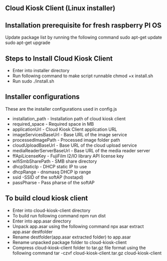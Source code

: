 ## Cloud Kiosk Client (Linux installer)

Installation prerequisite for fresh raspberry PI OS
---------------------------------------------------
Update package list by running the following command
  sudo apt-get update
  sudo apt-get upgrade

Steps to Install Cloud Kiosk Client
-----------------------------------
- Enter into installer directory
- Run following command to make script runnable 
  chmod +x install.sh
- Run sudo ./install.sh

Installer configurations
------------------------
These are the installer configurations used in config.js 


- installation_path - Installation path of cloud kiosk client
- required_space - Required space in MB
- applicationUrl - Cloud Kiosk Client application URL
- imageServicesBaseUrl - Base URL of the image service
- processedImagePath - Processed image folder path
- cloudUploadBaseUrl - Base URL of the cloud upload service
- mediaReaderServerBaseUrl - Base URL of  the media reader server 
- ffApiLicenseKey - FujiFilm I2/IO library API license key
- wifiSmbSharePath - SMB share directory
- dhcpStaticIp - DHCP static IP to use 
- dhcpRange - dnsmasq DHCP ip range
- ssid -SSID of the softAP (hostapd)
- passPharse - Pass pharse of the softAP

To build cloud kiosk client
------------------------
- Enter into cloud-kiosk-client directory
- To build run following command
    npm run dist
- Enter into app.asar directory
- Unpack app.asar using the following command
    npx asar extract app.asar destfolder 
- Rename destfolder(app.asar extracted folder) to app.asar
- Rename unpacked package folder to cloud-kiosk-client
- Compress cloud-kiosk-client folder to tar.gz file format using the following command
    tar -czvf cloud-kiosk-client.tar.gz cloud-kiosk-client
